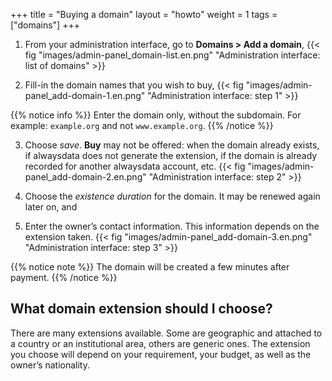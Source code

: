 +++
title = "Buying a domain"
layout = "howto"
weight = 1
tags = ["domains"]
+++

1.  From your administration interface, go to **Domains > Add a domain**,
    {{< fig "images/admin-panel_domain-list.en.png" "Administration interface: list of domains" >}}

2.  Fill-in the domain names that you wish to buy,
    {{< fig "images/admin-panel_add-domain-1.en.png" "Administration interface: step 1" >}}

{{% notice info %}}
Enter the domain only, without the subdomain.
For example: `example.org` and not `www.example.org`.
{{% /notice %}}

3.  Choose *save*. **Buy** may not be offered: when the domain already exists, if alwaysdata does not generate the extension, if the domain is already recorded for another alwaysdata account, etc.
    {{< fig "images/admin-panel_add-domain-2.en.png" "Administration interface: step 2" >}}

4.  Choose the *existence duration* for the domain. It may be renewed again later on, and

5.  Enter the owner’s contact information. This information depends on the extension taken.
    {{< fig "images/admin-panel_add-domain-3.en.png" "Administration interface: step 3" >}}

{{% notice note %}}
The domain will be created a few minutes after payment.
{{% /notice %}}

## What domain extension should I choose?

There are many extensions available. Some are geographic and attached to a country or an institutional area, others are generic ones. The extension you choose will depend on your requirement, your budget, as well as the owner’s nationality.
